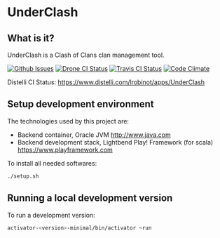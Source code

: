 UnderClash
==========

What is it?
-----------

UnderClash is a Clash of Clans clan management tool.

[![Github Issues](https://img.shields.io/github/issues/lrobinot/UnderClash.svg)](https://github.com/lrobinot/UnderClash/issues)
[![Drone CI Status](https://drone.io/github.com/lrobinot/UnderClash/status.png)](https://drone.io/github.com/lrobinot/UnderClash/latest)
[![Travis CI Status](https://img.shields.io/travis/lrobinot/UnderClash.svg)](https://travis-ci.org/lrobinot/UnderClash)
[![Code Climate](https://codeclimate.com/github/lrobinot/UnderClash.png)](https://codeclimate.com/github/lrobinot/UserClash)

Distelli CI Status: https://www.distelli.com/lrobinot/apps/UnderClash

Setup development environment
-----------------------------

The technologies used by this project are:

  * Backend container, Oracle JVM http://www.java.com
  * Backend development stack, Lightbend Play! Framework (for scala) https://www.playframework.com

To install all needed softwares:
```bash
./setup.sh
```

Running a local development version
-----------------------------------

To run a development version:
```bash
activator-<version>-minimal/bin/activator ~run
```
